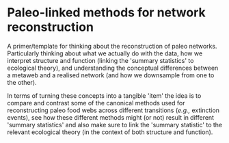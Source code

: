 # Paleo-linked methods for network reconstruction

A primer/template for thinking about the reconstruction of paleo networks. Particularly thinking about what we actually do with the data, how we interpret structure and function (linking the 'summary statistics' to ecological theory), and understanding the conceptual differences between a metaweb and a realised network (and how we downsample from one to the other).

In terms of turning these concepts into a tangible 'item' the idea is to compare and contrast some of the canonical methods used for reconstructing paleo food webs across different transitions (*e.g.,* extinction events), see how these different methods might (or not) result in different 'summary statistics' and also make sure to link the 'summary statistic' to the relevant ecological theory (in the context of both structure and function).